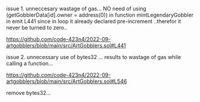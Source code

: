 issue 1.
unneccesary wastage of gas...
NO need of using (getGobblerData[id].owner = address(0)) in function mintLegendaryGobbler in emit L441 since in loop it already declared pre-increment ..therefor it never be turned to zero..

https://github.com/code-423n4/2022-09-artgobblers/blob/main/src/ArtGobblers.sol#L441

issue 2.
unnecessary use of bytes32 ... results to wastage of gas while calling a function...

https://github.com/code-423n4/2022-09-artgobblers/blob/main/src/ArtGobblers.sol#L546

remove bytes32...